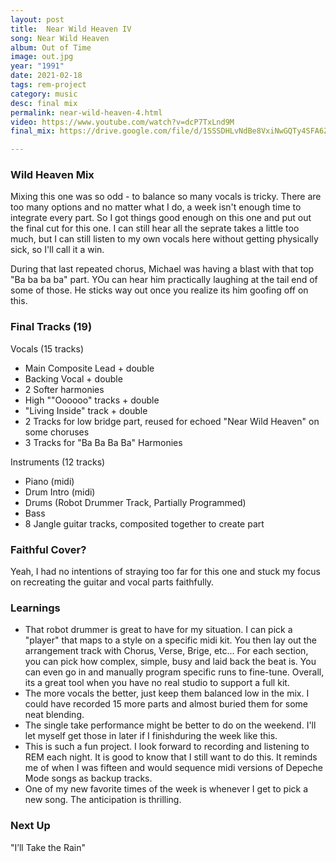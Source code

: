 ```yaml
---
layout: post
title:  Near Wild Heaven IV
song: Near Wild Heaven
album: Out of Time
image: out.jpg
year: "1991"
date: 2021-02-18
tags: rem-project
category: music
desc: final mix
permalink: near-wild-heaven-4.html
video: https://www.youtube.com/watch?v=dcP7TxLnd9M
final_mix: https://drive.google.com/file/d/1SSSDHLvNdBe8VxiNwGQTy4SFA6ZPachB/view?usp=sharing

---
```


### Wild Heaven Mix
Mixing this one was so odd - to balance so many vocals is tricky. There are too many options and no matter what I do, a week isn't enough time to integrate every part. So I got things good enough on this one and put out the final cut for this one. I can still hear all the seprate takes a little too much, but I can still listen to my own vocals here without getting physically sick, so I'll call it a win.

During that last repeated chorus, Michael was having a blast with that top "Ba ba ba ba" part. YOu can hear him practically laughing at the tail end of some of those. He sticks way out once you realize its him goofing off on this.

### Final Tracks (19)
Vocals (15 tracks)
- Main Composite Lead + double
- Backing Vocal + double
- 2 Softer harmonies
- High ""Oooooo" tracks + double
- "Living Inside" track + double
- 2 Tracks for low bridge part, reused for echoed "Near Wild Heaven" on some choruses
- 3 Tracks for "Ba Ba Ba Ba" Harmonies

Instruments (12 tracks)
- Piano (midi)
- Drum Intro (midi)
- Drums (Robot Drummer Track, Partially Programmed)
- Bass
- 8 Jangle guitar tracks, composited together to create part

### Faithful Cover?
Yeah, I had no intentions of straying too far for this one and stuck my focus on recreating the guitar and vocal parts faithfully.

### Learnings
- That robot drummer is great to have for my situation. I can pick a "player" that maps to a style on a specific midi kit. You then lay out the arrangement track with Chorus, Verse, Brige, etc... For each section, you can pick how complex, simple, busy and laid back the beat is. You can even go in and manually program specific runs to fine-tune. Overall, its a great tool when you have no real studio to support a full kit.
- The more vocals the better, just keep them balanced low in the mix. I could have recorded 15 more parts and almost buried them for some neat blending.
- The single take performance might be better to do on the weekend. I'll let myself get those in later if I finishduring the week like this.
- This is such a fun project. I look forward to recording and listening to REM each night. It is good to know that I still want to do this. It reminds me of when I was fifteen and would sequence midi versions of Depeche Mode songs as backup tracks.
- One of my new favorite times of the week is whenever I get to pick a new song. The anticipation is thrilling.

### Next Up
  "I’ll Take the Rain"